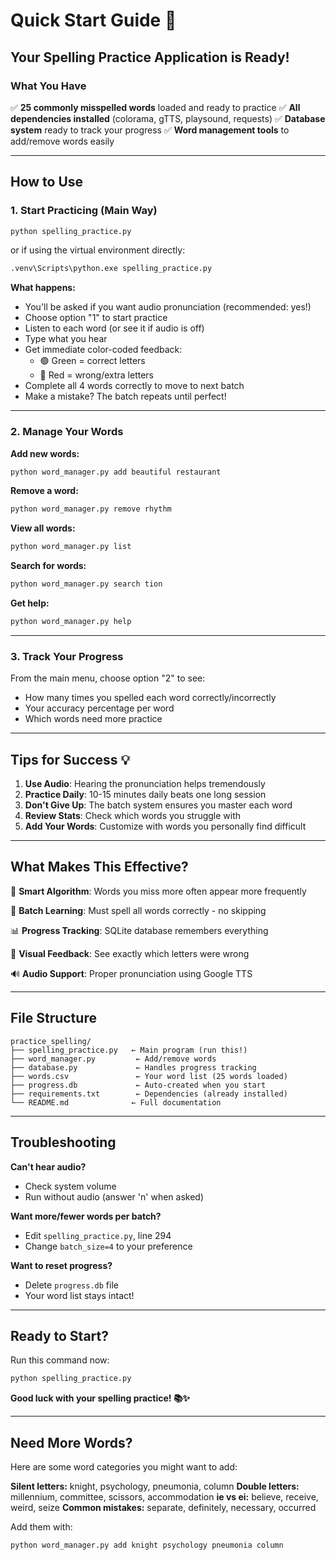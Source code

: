 # Quick Start Guide 🚀

## Your Spelling Practice Application is Ready!

### What You Have

✅ **25 commonly misspelled words** loaded and ready to practice
✅ **All dependencies installed** (colorama, gTTS, playsound, requests)
✅ **Database system** ready to track your progress
✅ **Word management tools** to add/remove words easily

---

## How to Use

### 1. Start Practicing (Main Way)

```bash
python spelling_practice.py
```

or if using the virtual environment directly:

```bash
.venv\Scripts\python.exe spelling_practice.py
```

**What happens:**
- You'll be asked if you want audio pronunciation (recommended: yes!)
- Choose option "1" to start practice
- Listen to each word (or see it if audio is off)
- Type what you hear
- Get immediate color-coded feedback:
  - 🟢 Green = correct letters
  - 🔴 Red = wrong/extra letters
- Complete all 4 words correctly to move to next batch
- Make a mistake? The batch repeats until perfect!

---

### 2. Manage Your Words

**Add new words:**
```bash
python word_manager.py add beautiful restaurant
```

**Remove a word:**
```bash
python word_manager.py remove rhythm
```

**View all words:**
```bash
python word_manager.py list
```

**Search for words:**
```bash
python word_manager.py search tion
```

**Get help:**
```bash
python word_manager.py help
```

---

### 3. Track Your Progress

From the main menu, choose option "2" to see:
- How many times you spelled each word correctly/incorrectly
- Your accuracy percentage per word
- Which words need more practice

---

## Tips for Success 💡

1. **Use Audio**: Hearing the pronunciation helps tremendously
2. **Practice Daily**: 10-15 minutes daily beats one long session
3. **Don't Give Up**: The batch system ensures you master each word
4. **Review Stats**: Check which words you struggle with
5. **Add Your Words**: Customize with words you personally find difficult

---

## What Makes This Effective?

🎯 **Smart Algorithm**: Words you miss more often appear more frequently

🔄 **Batch Learning**: Must spell all words correctly - no skipping

📊 **Progress Tracking**: SQLite database remembers everything

🎨 **Visual Feedback**: See exactly which letters were wrong

🔊 **Audio Support**: Proper pronunciation using Google TTS

---

## File Structure

```
practice_spelling/
├── spelling_practice.py   ← Main program (run this!)
├── word_manager.py         ← Add/remove words
├── database.py             ← Handles progress tracking
├── words.csv               ← Your word list (25 words loaded)
├── progress.db             ← Auto-created when you start
├── requirements.txt        ← Dependencies (already installed)
└── README.md              ← Full documentation
```

---

## Troubleshooting

**Can't hear audio?**
- Check system volume
- Run without audio (answer 'n' when asked)

**Want more/fewer words per batch?**
- Edit `spelling_practice.py`, line 294
- Change `batch_size=4` to your preference

**Want to reset progress?**
- Delete `progress.db` file
- Your word list stays intact!

---

## Ready to Start?

Run this command now:

```bash
python spelling_practice.py
```

**Good luck with your spelling practice! 📚✨**

---

## Need More Words?

Here are some word categories you might want to add:

**Silent letters:** knight, psychology, pneumonia, column
**Double letters:** millennium, committee, scissors, accommodation
**ie vs ei:** believe, receive, weird, seize
**Common mistakes:** separate, definitely, necessary, occurred

Add them with:
```bash
python word_manager.py add knight psychology pneumonia column
```
